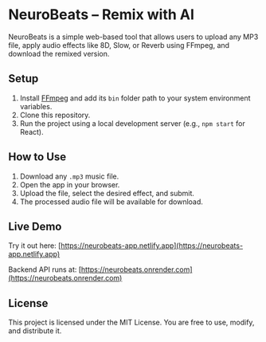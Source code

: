 # NeuroBeats – Remix with AI

NeuroBeats is a simple web-based tool that allows users to upload any MP3 file, apply audio effects like 8D, Slow, or Reverb using FFmpeg, and download the remixed version.

## Setup

1. Install [FFmpeg](https://ffmpeg.org/download.html) and add its `bin` folder path to your system environment variables.
2. Clone this repository.
3. Run the project using a local development server (e.g., `npm start` for React).

## How to Use

1. Download any `.mp3` music file.
2. Open the app in your browser.
3. Upload the file, select the desired effect, and submit.
4. The processed audio file will be available for download.

## Live Demo

Try it out here: [https://neurobeats-app.netlify.app](https://neurobeats-app.netlify.app)

Backend API runs at: [https://neurobeats.onrender.com](https://neurobeats.onrender.com)

## License

This project is licensed under the MIT License. You are free to use, modify, and distribute it.
